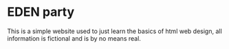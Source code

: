 # EDEN party

This is a simple website used to just learn the basics of html web design, all information is fictional and is by no means real.
